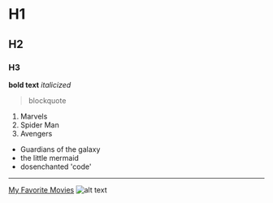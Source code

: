 # H1
## H2
### H3
**bold text**
*italicized*
> blockquote
1. Marvels
2. Spider Man
3. Avengers
- Guardians of the galaxy
- the little mermaid
- dosenchanted
'code'
---
[My Favorite Movies](https://www.example.com)
![alt text](image.jpg)
